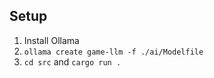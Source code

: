 ## Setup
1. Install Ollama
2. `ollama create game-llm -f ./ai/Modelfile`
3. `cd src` and `cargo run .`